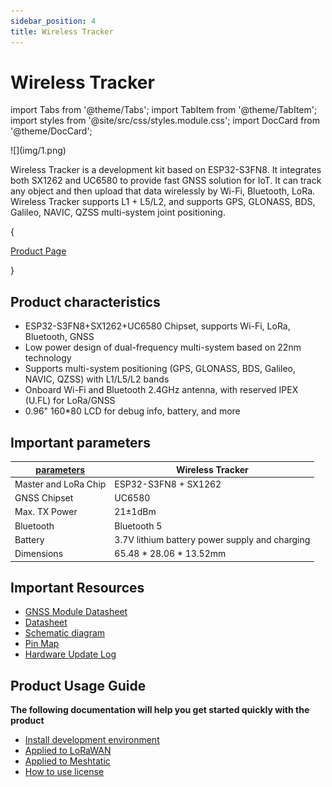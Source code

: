 ```yaml
---
sidebar_position: 4
title: Wireless Tracker
---
```

# Wireless Tracker

import Tabs from '@theme/Tabs';
import TabItem from '@theme/TabItem';
import styles from '@site/src/css/styles.module.css';
import DocCard from '@theme/DocCard';


<div style={{ textAlign: 'center' }}>
  ![](img/1.png)
</div>


Wireless Tracker is a development kit based on ESP32-S3FN8. It integrates both SX1262 and UC6580 to provide fast GNSS solution for IoT. It can track any object and then upload that data wirelessly by Wi-Fi, Bluetooth, LoRa. Wireless Tracker supports L1 + L5/L2, and supports GPS, GLONASS, BDS, Galileo, NAVIC, QZSS multi-system joint positioning.

{<div className={styles.btnContainer}>
  <a href="https://heltec.org/project/wireless-tracker/" className={styles.btnLink1}>
    Product Page
  </a>
</div>}

## Product characteristics
- ESP32-S3FN8+SX1262+UC6580 Chipset, supports Wi-Fi, LoRa, Bluetooth, GNSS
- Low power design of dual-frequency multi-system based on 22nm technology
- Supports multi-system positioning (GPS, GLONASS, BDS, Galileo, NAVIC, QZSS) with L1/L5/L2 bands
- Onboard Wi-Fi and Bluetooth 2.4GHz antenna, with reserved IPEX (U.FL) for LoRa/GNSS
- 0.96" 160*80 LCD for debug info, battery, and more

## Important parameters
| [parameters](https://resource.heltec.cn/download/Wireless_Tracker/Wireless%20Tracker1.1.pdf)         | Wireless Tracker          |
|--------------------|----------------------------|
|Master and LoRa Chip      |	    ESP32-S3FN8 + SX1262                |
|GNSS Chipset  |     UC6580               |
| Max. TX Power      |   	21±1dBm                 |
| Bluetooth          | 	Bluetooth 5           |
| Battery            |  3.7V lithium battery power supply and charging|
| Dimensions         |   	65.48 * 28.06 * 13.52mm    |


## Important Resources

- [GNSS Module Datasheet](https://resource.heltec.cn/download/Wireless_Tracker/UFirebird_Standard%20Positioning%20Products%20Protocol%20Specification_EN_R4.6(1).pdf)
- [Datasheet](https://resource.heltec.cn/download/Wireless_Tracker/Wireless%20Tracker1.1.pdf)
- [Schematic diagram](https://resource.heltec.cn/download/Wireless_Tracker/Wireless_Tacker1.1/HTIT-Tracker_V0.5.pdf)
- [Pin Map](https://resource.heltec.cn/download/Wireless_Tracker/Wireless%20Tracker%20Pin%20Map.png)
- [Hardware Update Log](/docs/devices/open-source-devices/esp32-series/lora-32/wireless-tracker/hardware-update-log)


## Product Usage Guide
**The following documentation will help you get started quickly with the product**
- [Install development environment](/docs/devices/open-source-devices/esp32-series/esp32-quick-start?esp32=esp32)
- [Applied to LoRaWAN](/docs/devices/open-source-devices/esp32-series/esp32-quick-start?esp32=lorawan)
- [Applied to Meshtatic](/docs/devices/open-source-devices/esp32-series/esp32-quick-start?esp32=meshtastic)
- [How to use license](docs/devices/general-docs/how_to_use_license)